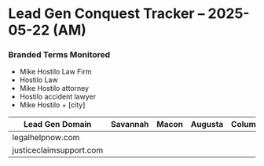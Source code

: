 # Lead Gen Conquest Tracker – 2025-05-22 (AM)

### Branded Terms Monitored
- Mike Hostilo Law Firm
- Hostilo Law
- Mike Hostilo attorney
- Hostilo accident lawyer
- Mike Hostilo + [city]

| Lead Gen Domain | Savannah | Macon | Augusta | Columbus | Notes |
|-----------------|----------|-------|---------|----------|-------|
| legalhelpnow.com |          |       |         |          |       |
| justiceclaimsupport.com |   |       |         |          |       |

